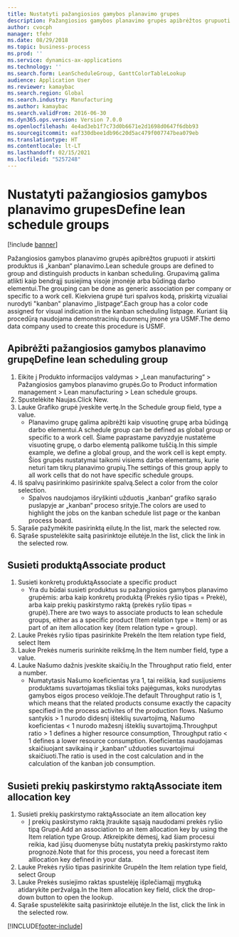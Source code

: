 ```yaml
---
title: Nustatyti pažangiosios gamybos planavimo grupes
description: Pažangiosios gamybos planavimo grupės apibrėžtos grupuoti ir atskirti produktus iš „kanban“ planavimo.
author: cvocph
manager: tfehr
ms.date: 08/29/2018
ms.topic: business-process
ms.prod: ''
ms.service: dynamics-ax-applications
ms.technology: ''
ms.search.form: LeanScheduleGroup, GanttColorTableLookup
audience: Application User
ms.reviewer: kamaybac
ms.search.region: Global
ms.search.industry: Manufacturing
ms.author: kamaybac
ms.search.validFrom: 2016-06-30
ms.dyn365.ops.version: Version 7.0.0
ms.openlocfilehash: 4e4ad3eb1f7c73d0b6671e2d1698d0647f6dbb93
ms.sourcegitcommit: eaf330dbee1db96c20d5ac479f007747bea079eb
ms.translationtype: HT
ms.contentlocale: lt-LT
ms.lasthandoff: 02/15/2021
ms.locfileid: "5257248"
---
```

# <a name="define-lean-schedule-groups"></a><span data-ttu-id="f86a0-103">Nustatyti pažangiosios gamybos planavimo grupes</span><span class="sxs-lookup"><span data-stu-id="f86a0-103">Define lean schedule groups</span></span>

[!include [banner](../../includes/banner.md)]

<span data-ttu-id="f86a0-104">Pažangiosios gamybos planavimo grupės apibrėžtos grupuoti ir atskirti produktus iš „kanban“ planavimo.</span><span class="sxs-lookup"><span data-stu-id="f86a0-104">Lean schedule groups are defined to group and distinguish products in kanban scheduling.</span></span> <span data-ttu-id="f86a0-105">Grupavimą galima atlikti kaip bendrąjį susiejimą visoje įmonėje arba būdingą darbo elementui.</span><span class="sxs-lookup"><span data-stu-id="f86a0-105">The grouping can be done as generic association per company or specific to a work cell.</span></span> <span data-ttu-id="f86a0-106">Kiekviena grupė turi spalvos kodą, priskirtą vizualiai nurodyti "kanban" planavimo „listpage“.</span><span class="sxs-lookup"><span data-stu-id="f86a0-106">Each group has a color code assigned for visual indication in the kanban scheduling listpage.</span></span> <span data-ttu-id="f86a0-107">Kuriant šią procedūrą naudojama demonstracinių duomenų įmonė yra USMF.</span><span class="sxs-lookup"><span data-stu-id="f86a0-107">The demo data company used to create this procedure is USMF.</span></span>


## <a name="define-lean-scheduling-group"></a><span data-ttu-id="f86a0-108">Apibrėžti pažangiosios gamybos planavimo grupę</span><span class="sxs-lookup"><span data-stu-id="f86a0-108">Define lean scheduling group</span></span>
1. <span data-ttu-id="f86a0-109">Eikite į Produkto informacijos valdymas > „Lean manufacturing“ > Pažangiosios gamybos planavimo grupės.</span><span class="sxs-lookup"><span data-stu-id="f86a0-109">Go to Product information management > Lean manufacturing > Lean schedule groups.</span></span>
2. <span data-ttu-id="f86a0-110">Spustelėkite Naujas.</span><span class="sxs-lookup"><span data-stu-id="f86a0-110">Click New.</span></span>
3. <span data-ttu-id="f86a0-111">Lauke Grafiko grupė įveskite vertę.</span><span class="sxs-lookup"><span data-stu-id="f86a0-111">In the Schedule group field, type a value.</span></span>
    * <span data-ttu-id="f86a0-112">Planavimo grupę galima apibrėžti kaip visuotinę grupę arba būdingą darbo elementui.</span><span class="sxs-lookup"><span data-stu-id="f86a0-112">A schedule group can be defined as global group or specific to a work cell.</span></span> <span data-ttu-id="f86a0-113">Šiame paprastame pavyzdyje nustatėme visuotinę grupę, o darbo elementą palikome tuščią.</span><span class="sxs-lookup"><span data-stu-id="f86a0-113">In this simple example, we define a global group, and the work cell is kept empty.</span></span> <span data-ttu-id="f86a0-114">Šios grupės nustatymai taikomi visiems darbo elementams, kurie neturi tam tikrų planavimo grupių.</span><span class="sxs-lookup"><span data-stu-id="f86a0-114">The settings of this group apply to all work cells that do not have specific schedule groups.</span></span>  
4. <span data-ttu-id="f86a0-115">Iš spalvų pasirinkimo pasirinkite spalvą.</span><span class="sxs-lookup"><span data-stu-id="f86a0-115">Select a color from the color selection.</span></span>
    * <span data-ttu-id="f86a0-116">Spalvos naudojamos išryškinti užduotis „kanban“ grafiko sąrašo puslapyje ar „kanban“ proceso srityje.</span><span class="sxs-lookup"><span data-stu-id="f86a0-116">The colors are used to highlight the jobs on the kanban schedule list page or the kanban process board.</span></span>  
5. <span data-ttu-id="f86a0-117">Sąraše pažymėkite pasirinktą eilutę.</span><span class="sxs-lookup"><span data-stu-id="f86a0-117">In the list, mark the selected row.</span></span>
6. <span data-ttu-id="f86a0-118">Sąraše spustelėkite saitą pasirinktoje eilutėje.</span><span class="sxs-lookup"><span data-stu-id="f86a0-118">In the list, click the link in the selected row.</span></span>

## <a name="associate-product"></a><span data-ttu-id="f86a0-119">Susieti produktą</span><span class="sxs-lookup"><span data-stu-id="f86a0-119">Associate product</span></span>
1. <span data-ttu-id="f86a0-120">Susieti konkretų produktą</span><span class="sxs-lookup"><span data-stu-id="f86a0-120">Associate a specific product</span></span>
    * <span data-ttu-id="f86a0-121">Yra du būdai susieti produktus su pažangiosios gamybos planavimo grupėmis: arba kaip konkretų produktą (Prekės ryšio tipas = Prekė), arba kaip prekių paskirstymo raktą (prekės ryšio tipas = grupė).</span><span class="sxs-lookup"><span data-stu-id="f86a0-121">There are two ways to associate products to lean schedule groups, either as a specific product (Item relation type = Item) or as part of an item allocation key (item relation type = group).</span></span>    
2. <span data-ttu-id="f86a0-122">Lauke Prekės ryšio tipas pasirinkite Prekė</span><span class="sxs-lookup"><span data-stu-id="f86a0-122">In the Item relation type field, select Item</span></span>
3. <span data-ttu-id="f86a0-123">Lauke Prekės numeris surinkite reikšmę.</span><span class="sxs-lookup"><span data-stu-id="f86a0-123">In the Item number field, type a value.</span></span>
4. <span data-ttu-id="f86a0-124">Lauke Našumo dažnis įveskite skaičių.</span><span class="sxs-lookup"><span data-stu-id="f86a0-124">In the Throughput ratio field, enter a number.</span></span>
    * <span data-ttu-id="f86a0-125">Numatytasis Našumo koeficientas yra 1, tai reiškia, kad susijusiems produktams suvartojamas tiksliai toks pajėgumas, koks nurodytas gamybos eigos proceso veikloje.</span><span class="sxs-lookup"><span data-stu-id="f86a0-125">The default Throughput ratio is 1, which means that the related products consume exactly the capacity specified in the process activites of the production flows.</span></span> <span data-ttu-id="f86a0-126">Našumo santykis > 1 nurodo didesnį išteklių suvartojimą, Našumo koeficientas < 1 nurodo mažesnį išteklių suvartojimą.</span><span class="sxs-lookup"><span data-stu-id="f86a0-126">Throughput ratio > 1 defines a higher resource consumption, Throughput ratio < 1 defines a lower resource consumption.</span></span> <span data-ttu-id="f86a0-127">Koeficientas naudojamas skaičiuojant savikainą ir „kanban“ užduoties suvartojimui skaičiuoti.</span><span class="sxs-lookup"><span data-stu-id="f86a0-127">The ratio is used in the cost calculation and in the calculation of the kanban job consumption.</span></span>  

## <a name="associate-item-allocation-key"></a><span data-ttu-id="f86a0-128">Susieti prekių paskirstymo raktą</span><span class="sxs-lookup"><span data-stu-id="f86a0-128">Associate item allocation key</span></span>
1. <span data-ttu-id="f86a0-129">Susieti prekių paskirstymo raktą</span><span class="sxs-lookup"><span data-stu-id="f86a0-129">Associate an item allocation key</span></span>
    * <span data-ttu-id="f86a0-130">Į prekių paskirstymo raktą įtraukite sąsają naudodami prekės ryšio tipą Grupė.</span><span class="sxs-lookup"><span data-stu-id="f86a0-130">Add an association to an item allocation key by using the Item relation type Group.</span></span>   <span data-ttu-id="f86a0-131">Atkreipkite dėmesį, kad šiam procesui reikia, kad jūsų duomenyse būtų nustatyta prekių paskirstymo rakto prognozė.</span><span class="sxs-lookup"><span data-stu-id="f86a0-131">Note that for this process, you need a forecast item alllocation key defined in your data.</span></span>  
2. <span data-ttu-id="f86a0-132">Lauke Prekės ryšio tipas pasirinkite Grupė</span><span class="sxs-lookup"><span data-stu-id="f86a0-132">In the Item relation type field, select Group</span></span>
3. <span data-ttu-id="f86a0-133">Lauke Prekės susiejimo raktas spustelėję išplečiamąjį mygtuką atidarykite peržvalgą.</span><span class="sxs-lookup"><span data-stu-id="f86a0-133">In the Item allocation key field, click the drop-down button to open the lookup.</span></span>
4. <span data-ttu-id="f86a0-134">Sąraše spustelėkite saitą pasirinktoje eilutėje.</span><span class="sxs-lookup"><span data-stu-id="f86a0-134">In the list, click the link in the selected row.</span></span>



[!INCLUDE[footer-include](../../../includes/footer-banner.md)]